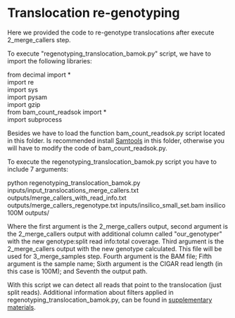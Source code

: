 # Translocation re-genotyping

Here we provided the code to re-genotype translocations after execute 2_merge_callers step.

To execute "regenotyping_translocation_bamok.py" script, we have to import the following libraries:  

from decimal import *  
import re  
import sys  
import pysam  
import gzip  
from bam_count_readsok import *  
import subprocess  

Besides we have to load the function bam_count_readsok.py script located in this folder. Is recommended install [Samtools](https://github.com/samtools/samtools) in this folder, otherwise you will have to modify the code of bam_count_readsok.py.

To execute the regenotyping_translocation_bamok.py script you have to include 7 arguments:

python regenotyping_translocation_bamok.py inputs/input_translocations_merge_callers.txt outputs/merge_callers_with_read_info.txt outputs/merge_callers_regenotype.txt inputs/insilico_small_set.bam insilico 100M outputs/

Where the first argument is the 2_merge_callers output, second argument is the 2_merge_callers output with additional column called "our_genotyper" with the new genotype:split read info:total coverage. Third argument is the 2_merge_callers output with the new genotype calculated. This file will be used for 3_merge_samples step. Fourth argument is the BAM file; Fifth argument is the sample name; Sixth argument is the CIGAR read length (in this case is 100M); and Seventh the output path.

With this script we can detect all reads that point to the translocation (just split reads). Additional information about filters applied in regenotyping_translocation_bamok.py, can be found in [supplementary materials](https://www.biorxiv.org/content/10.1101/2021.07.20.453041v1).
